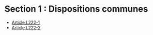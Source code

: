 # Section 1 : Dispositions communes

- [Article L222-1](article-l222-1.md)
- [Article L222-2](article-l222-2.md)
